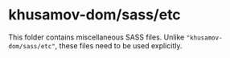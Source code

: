 # khusamov-dom/sass/etc

This folder contains miscellaneous SASS files. Unlike `"khusamov-dom/sass/etc"`, these files
need to be used explicitly.
